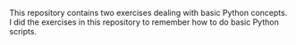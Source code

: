 This repository contains two exercises dealing with basic Python concepts. I did the exercises in this repository to remember how to do basic Python scripts. 
